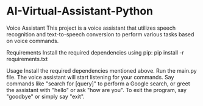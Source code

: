 # AI-Virtual-Assistant-Python
Voice Assistant
This project is a voice assistant that utilizes speech recognition and text-to-speech conversion to perform various tasks based on voice commands.

Requirements
Install the required dependencies using pip: pip install -r requirements.txt

Usage
Install the required dependencies mentioned above.
Run the main.py file.
The voice assistant will start listening for your commands.
Say commands like "search for [query]" to perform a Google search, or greet the assistant with "hello" or ask "how are you".
To exit the program, say "goodbye" or simply say "exit".
